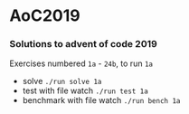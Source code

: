 # AoC2019

### Solutions to advent of code 2019

Exercises numbered `1a` - `24b`, to run `1a`

- solve `./run solve 1a`
- test with file watch `./run test 1a`
- benchmark with file watch `./run bench 1a`

